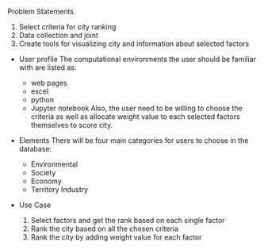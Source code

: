 Problem Statements
1. Select criteria for city ranking
2. Data collection and joint
3. Create tools for visualizing city and information about selected factors

- User profile
  The computational environments the user should be familiar with are listed as:
  - web pages
  - excel
  - python
  - Jupyter notebook
  Also, the user need to be willing to choose the criteria as well as allocate
  weight value to each selected factors themselves to score city.

- Elements
  There will be four main categories for users to choose in the database:
  - Environmental
  - Society
  - Economy
  - Territory Industry

- Use Case
  1. Select factors and get the rank based on each single factor
  2. Rank the city based on all the chosen criteria
  3. Rank the city by adding weight value for each factor

